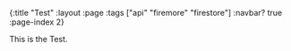 {:title "Test"
 :layout :page
 :tags  ["api" "firemore" "firestore"]
 :navbar? true
 :page-index 2}
 
 This is the Test.
